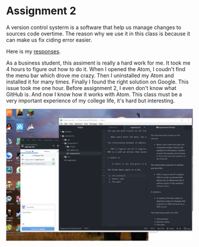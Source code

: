 # Assignment 2

A version control systerm is a software that help us manage changes to sources code overtime. The reason why we use it in this class is because it can make us fix ciding error easier.

Here is my [responses](./notes.txt).

As a business student, this assiment is really a hard work for me. It took me 4 hours to figure out how to do it. When I opened the Atom, I coudn't find the menu bar which drove me crazy. Then I uninstalled my Atom and installed it for many times. Finally I found the right solution on Google. This issue took me one hour. Before assignment 2, I even don't know what GitHub is. And now I know how it works with Atom. This class must be a very important experience of my college life, it's hard but interesting.

![Image of my Atom editor](./images/screenshot.png)
